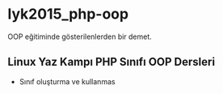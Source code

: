 # lyk2015_php-oop
OOP eğitiminde gösterilenlerden bir demet.

## Linux Yaz Kampı PHP Sınıfı OOP Dersleri

- Sınıf oluşturma ve kullanmas
